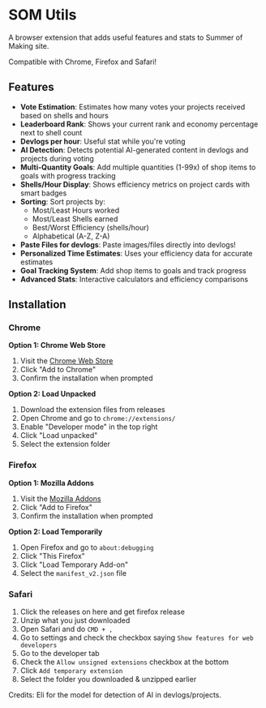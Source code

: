 # SOM Utils

A browser extension that adds useful features and stats to Summer of Making site.

Compatible with Chrome, Firefox and Safari!

## Features

- **Vote Estimation**: Estimates how many votes your projects received based on shells and hours
- **Leaderboard Rank**: Shows your current rank and economy percentage next to shell count
- **Devlogs per hour**: Useful stat while you're voting
- **AI Detection**: Detects potential AI-generated content in devlogs and projects during voting
- **Multi-Quantity Goals**: Add multiple quantities (1-99x) of shop items to goals with progress tracking
- **Shells/Hour Display**: Shows efficiency metrics on project cards with smart badges
- **Sorting**: Sort projects by:
  - Most/Least Hours worked
  - Most/Least Shells earned
  - Best/Worst Efficiency (shells/hour)
  - Alphabetical (A-Z, Z-A)
- **Paste Files for devlogs**: Paste images/files directly into devlogs!
- **Personalized Time Estimates**: Uses your efficiency data for accurate estimates
- **Goal Tracking System**: Add shop items to goals and track progress
- **Advanced Stats**: Interactive calculators and efficiency comparisons

## Installation

### Chrome
**Option 1: Chrome Web Store**
1. Visit the [Chrome Web Store](https://chromewebstore.google.com/detail/som-utils/jamcebgnbkndmjoekldaeefjifeohpdg)
2. Click "Add to Chrome"
3. Confirm the installation when prompted

**Option 2: Load Unpacked**
1. Download the extension files from releases
2. Open Chrome and go to `chrome://extensions/`
3. Enable "Developer mode" in the top right
4. Click "Load unpacked"
5. Select the extension folder

### Firefox
**Option 1: Mozilla Addons**
1. Visit the [Mozilla Addons](https://addons.mozilla.org/en-US/firefox/addon/som-utils/)
2. Click "Add to Firefox"
3. Confirm the installation when prompted

**Option 2: Load Temporarily**
1. Open Firefox and go to `about:debugging`
2. Click "This Firefox"
3. Click "Load Temporary Add-on"
4. Select the `manifest_v2.json` file

### Safari

1. Click the releases on here and get firefox release
2. Unzip what you just downloaded
3. Open Safari and do `CMD + ,`
4. Go to settings and check the checkbox saying `Show features for web developers`
5. Go to the developer tab
6. Check the `Allow unsigned extensions` checkbox at the bottom
7. Click `Add temporary extension`
8. Select the folder you downloaded & unzipped earlier

Credits: Eli for the model for detection of AI in devlogs/projects.
